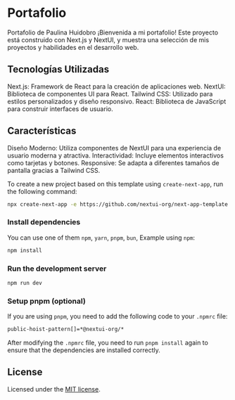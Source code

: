 # Portafolio 

Portafolio de Paulina Huidobro 
¡Bienvenida a mi portafolio! Este proyecto está construido con Next.js y NextUI, y muestra una selección de mis proyectos y habilidades en el desarrollo web.

## Tecnologías Utilizadas
Next.js: Framework de React para la creación de aplicaciones web.
NextUI: Biblioteca de componentes UI para React.
Tailwind CSS: Utilizado para estilos personalizados y diseño responsivo.
React: Biblioteca de JavaScript para construir interfaces de usuario.
 
##  Características
Diseño Moderno: Utiliza componentes de NextUI para una experiencia de usuario moderna y atractiva.
Interactividad: Incluye elementos interactivos como tarjetas y botones.
Responsive: Se adapta a diferentes tamaños de pantalla gracias a Tailwind CSS.

To create a new project based on this template using `create-next-app`, run the following command:

```bash
npx create-next-app -e https://github.com/nextui-org/next-app-template
```

### Install dependencies

You can use one of them `npm`, `yarn`, `pnpm`, `bun`, Example using `npm`:

```bash
npm install
```

### Run the development server

```bash
npm run dev
```

### Setup pnpm (optional)

If you are using `pnpm`, you need to add the following code to your `.npmrc` file:

```bash
public-hoist-pattern[]=*@nextui-org/*
```

After modifying the `.npmrc` file, you need to run `pnpm install` again to ensure that the dependencies are installed correctly.

## License

Licensed under the [MIT license](https://github.com/nextui-org/next-app-template/blob/main/LICENSE).
